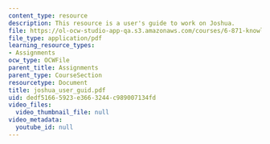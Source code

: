 ```yaml
---
content_type: resource
description: This resource is a user's guide to work on Joshua.
file: https://ol-ocw-studio-app-qa.s3.amazonaws.com/courses/6-871-knowledge-based-applications-systems-spring-2005/dedf51665923e3663244c989007134fd_joshua_user_guid.pdf
file_type: application/pdf
learning_resource_types:
- Assignments
ocw_type: OCWFile
parent_title: Assignments
parent_type: CourseSection
resourcetype: Document
title: joshua_user_guid.pdf
uid: dedf5166-5923-e366-3244-c989007134fd
video_files:
  video_thumbnail_file: null
video_metadata:
  youtube_id: null
---
```

